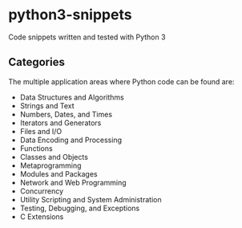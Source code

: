# python3-snippets

Code snippets written and tested with Python 3

## Categories

The multiple application areas where Python code can be found are:

* Data Structures and Algorithms
* Strings and Text
* Numbers, Dates, and Times
* Iterators and Generators
* Files and I/O
* Data Encoding and Processing
* Functions
* Classes and Objects
* Metaprogramming
* Modules and Packages
* Network and Web Programming
* Concurrency
* Utility Scripting and System Administration
* Testing, Debugging, and Exceptions
* C Extensions
